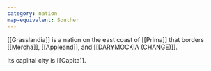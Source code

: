 ```yaml
---
category: nation
map-equivalent: Souther
---
```

[[Grasslandia]] is a nation on the east coast of [[Prima]] that borders [[Mercha]], [[Appleand]], and [[DARYMOCKIA (CHANGE)]].

Its caplital city is [[Capita]].